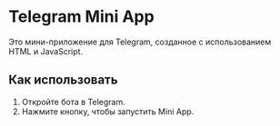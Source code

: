 # Telegram Mini App

Это мини-приложение для Telegram, созданное с использованием HTML и JavaScript.

## Как использовать
1. Откройте бота в Telegram.
2. Нажмите кнопку, чтобы запустить Mini App.
